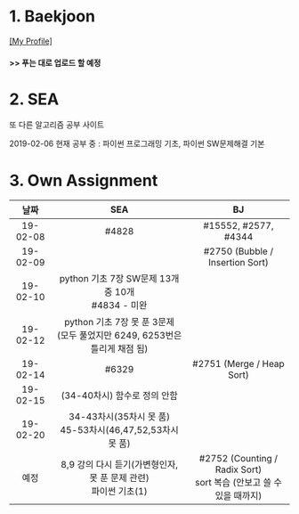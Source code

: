 # 1. Baekjoon 

[[My Profile]](https://www.acmicpc.net/user/riim715)

#### >> 푸는 대로 업로드 할 예정


# 2. SEA

또 다른 알고리즘 공부 사이트 

2019-02-06 현재 공부 중 : 파이썬 프로그래밍 기초, 파이썬 SW문제해결 기본



# 3. Own Assignment

날짜 | SEA | BJ
:---:|:---: |:---:
19-02-08 | #4828 | #15552, #2577, #4344
19-02-09 |  | #2750 (Bubble / Insertion Sort)
19-02-10 | python 기초 7장 SW문제 13개 중 10개 <br> #4834 - 미완
19-02-12 |  python 기초 7장 못 푼 3문제 <br> (모두 풀었지만 6249, 6253번은 틀리게 채점 됨)
19-02-14 | #6329 |#2751 (Merge / Heap Sort)
19-02-15 | (34-40차시) 함수로 정의 안함 | 
19-02-20 | 34-43차시(35차시 못 품) <br> 45-53차시(46,47,52,53차시 못 품) | 
예정 | 8,9 강의 다시 듣기(가변형인자, 못 푼 문제 관련)<br> 파이썬 기초(1)| #2752 (Counting / Radix Sort) <br> sort 복습 (안보고 쓸 수 있을 때까지) 
